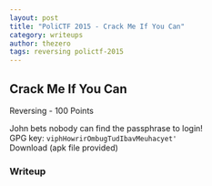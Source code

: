 ```yaml
---
layout: post
title: "PoliCTF 2015 - Crack Me If You Can"
category: writeups
author: thezero
tags: reversing polictf-2015
---
```


## Crack Me If You Can
Reversing - 100 Points

John bets nobody can find the passphrase to login!<br/>
GPG key: `viphHowrirOmbugTudIbavMeuhacyet'`<br/>
Download (apk file provided)

### Writeup
